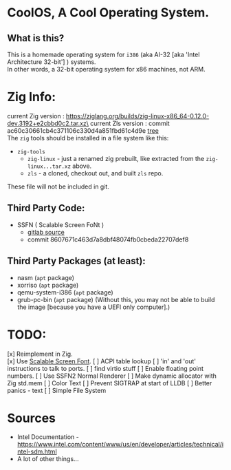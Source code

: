 # CoolOS, A Cool Operating System.
## What is this?
This is a homemade operating system for `i386` (aka AI-32 [aka 'Intel Architecture 32-bit'] ) systems.\
In other words, a 32-bit operating system for x86 machines, not ARM.

# Zig Info:
current Zig version : https://ziglang.org/builds/zig-linux-x86_64-0.12.0-dev.3192+e2cbbd0c2.tar.xz\
current Zls version : commit ac60c30661cb4c371106c330d4a851fbd61c4d9e [tree](https://github.com/zigtools/zls/tree/ac60c30661cb4c371106c330d4a851fbd61c4d9e)\
The `zig` tools should be installed in a file system like this:
- `zig-tools`
    - `zig-linux` - just a renamed zig prebuilt, like extracted from the `zig-linux...tar.xz` above.
    - `zls` - a cloned, checkout out, and built `zls` repo.

These file will not be included in git.

## Third Party Code:
- SSFN ( Scalable Screen FoNt )
    - [gitlab source](https://gitlab.com/bztsrc/scalable-font2)
    - commit 8607671c463d7a8dbf48074fb0cbeda22707def8

## Third Party Packages (at least):
- nasm (`apt` package)
- xorriso (`apt` package)
- qemu-system-i386 (`apt` package)
- grub-pc-bin (`apt` package) (Without this, you may not be able to build the image [because you have a UEFI only computer].)

# TODO:
[x] Reimplement in Zig.\
[x] Use [Scalable Screen Font](https://wiki.osdev.org/Scalable_Screen_Font).
[ ] ACPI table lookup
[ ] 'in' and 'out' instructions to talk to ports.
[ ] find virtio stuff
[ ] Enable floating point numbers.
[ ] Use SSFN2 Normal Renderer
    [ ] Make dynamic allocator with Zig std.mem
[ ] Color Text
[ ] Prevent SIGTRAP at start of LLDB
[ ] Better panics - text
[ ] Simple File System


# Sources
- Intel Documentation - https://www.intel.com/content/www/us/en/developer/articles/technical/intel-sdm.html
- A lot of other things...